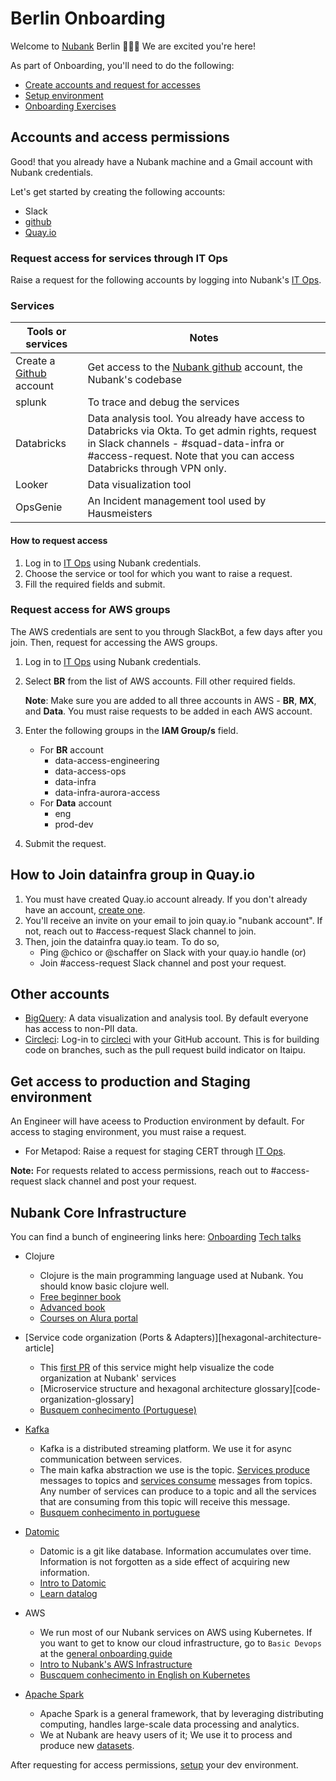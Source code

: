 # Berlin Onboarding

Welcome to [Nubank](https://nubank.com.br/) Berlin :tada:🇩🇪  We are excited you're here!

As part of Onboarding, you'll need to do the following:

* [Create accounts and request for accesses](#accounts-and-access-permissions)
* [Setup environment](setup.md)
* [Onboarding Exercises](setup.md)

## Accounts and access permissions

Good! that you already have a Nubank machine and a Gmail account with Nubank credentials.

Let's get started by creating the following accounts:

* Slack
* [github](https://github.com/)
* [Quay.io](https://quay.io/)

### Request access for services through IT Ops

Raise a request for the following accounts by logging into Nubank's [IT Ops](https://nu-itops.atlassian.net/servicedesk/customer/user/login).

### Services

|Tools or services|Notes|
|----------------|---------|
|Create a [Github](https://github.com/) account|Get access to the [Nubank github](https://github.com/nubank/) account, the Nubank's codebase|
|splunk|To trace and debug the services|
|Databricks|Data analysis tool. You already have access to Databricks via Okta. To get admin rights, request in Slack channels - #squad-data-infra or #access-request. Note that you can access Databricks through VPN only.|
|Looker|Data visualization tool|
|OpsGenie|An Incident management tool used by Hausmeisters|

#### How to request access

1. Log in to [IT Ops](https://nu-itops.atlassian.net/servicedesk/customer/user/login) using Nubank credentials.
1. Choose the service or tool for which you want to raise a request.
1. Fill the required fields and submit.

### Request access for AWS groups

The AWS credentials are sent to you through SlackBot, a few days after you join. Then, request for accessing the AWS groups.

1. Log in to [IT Ops](https://nu-itops.atlassian.net/servicedesk/customer/user/login) using Nubank credentials.
1. Select **BR** from the list of AWS accounts. Fill other required fields.

   **Note**: Make sure you are added to all three accounts in AWS - **BR**, **MX**, and **Data**. You must raise requests to be added in each AWS account.
1. Enter the following groups in the **IAM Group/s** field.
    * For **BR** account
        * data-access-engineering
        * data-access-ops
        * data-infra
        * data-infra-aurora-access
    * For **Data** account
        * eng
        * prod-dev
1. Submit the request.

## How to Join datainfra group in Quay.io

1. You must have created Quay.io account already. If you don't already have an account, [create one](https://quay.io/).
1. You'll receive an invite on your email to join quay.io "nubank account". If not, reach out to #access-request Slack channel to join.
1. Then, join the datainfra quay.io team. To do so,
      * Ping @chico or @schaffer on Slack with your quay.io handle (or)
      * Join #access-request Slack channel and post your request.

## Other accounts

* [BigQuery](https://wiki.nubank.com.br/index.php/BigQuery): A data visualization and analysis tool. By default everyone has access to non-PII data.
* [Circleci](https://circleci.com): Log-in to [circleci](https://circleci.com) with your GitHub account.
  This is for building code on branches, such as the pull request
  build indicator on Itaipu.

## Get access to production and Staging environment

An Engineer will have aceess to Production environment by default. For access to staging environment, you must raise a request.

* For Metapod: Raise a request for staging CERT through [IT Ops](https://nu-itops.atlassian.net/servicedesk/customer/user/login).

 **Note:** For requests related to access permissions, reach out to #access-request slack channel and post your request.

## Nubank Core Infrastructure

You can find a bunch of engineering links here:  [Onboarding](https://wiki.nubank.com.br/index.php/Engineering_Chapter/Onboarding)
[Tech talks](https://wiki.nubank.com.br/index.php/Busquem_Conhecimento3)

* Clojure
  * Clojure is the main programming language used at Nubank. You should know basic clojure well.
  * [Free beginner book](https://www.braveclojure.com/clojure-for-the-brave-and-true/)
  * [Advanced book](https://pragprog.com/book/vmclojeco/clojure-applied)
  * [Courses on Alura portal](https://courses.alura.online/loginForm?urlAfterLogin=/loginForm)
* [Service code organization (Ports & Adapters)][hexagonal-architecture-article]
  * This [first PR](https://github.com/nubank/savings-accounts/pull/1/files?diff=unified) of this service might help visualize the code organization at Nubank' services
  * [Microservice structure and hexagonal architecture glossary][code-organization-glossary]
  * [Busquem conhecimento (Portuguese)](https://wiki.nubank.cofeedbacksm.br/index.php/Busquem_Conhecimento#Ports_.26_Adapters)
* [Kafka](http://kafka.apache.org/intro)
  * Kafka is a distributed streaming platform. We use it for async communication between services.
  * The main kafka abstraction we use is the topic. [Services produce](https://github.com/nubank/bleach/blob/master/src/bleach/diplomat/producer.clj) messages to topics and [services consume](https://github.com/nubank/bleach/blob/master/src/bleach/diplomat/consumer.clj) messages from topics. Any number of services can produce to a topic and all the services that are consuming from this topic will receive this message.
  * [Busquem conhecimento in portuguese](https://wiki.nubank.com.br/index.php/Busquem_Conhecimento#Kafka)
* [Datomic](http://docs.datomic.com/tutorial.html)
  * Datomic is a git like database. Information accumulates over time. Information is not forgotten as a side effect of acquiring new information.
  * [Intro to Datomic](https://www.youtube.com/watch?v=RKcqYZZ9RDY)
  * [Learn datalog](http://www.learndatalogtoday.org/)

* AWS
  * We run most of our Nubank services on AWS using Kubernetes. If you want to get to know our cloud infrastructure, go to `Basic Devops` at the [general onboarding guide](https://docs.google.com/a/nubank.com.br/document/d/1x6soXtlFli-I6zaGyUI-oG3k87ASaICoqr698NhFwwQ/edit?usp=sharing)
  * [Intro to Nubank's AWS Infrastructure](https://wiki.nubank.com.br/index.php/Busquem_Conhecimento#Intro_to_Nubank.27s_AWS_Infrastructure)
  * [Buscquem conhecimento in English on Kubernetes](https://www.youtube.com/watch?v=93O8C4cKd1g)

* [Apache Spark](https://spark.apache.org/)
  * Apache Spark is a general framework, that by leveraging distributing computing, handles large-scale data processing and analytics.
  * We at Nubank are heavy users of it; We use it to process and produce new [datasets](https://github.com/nubank/data-platform-docs/blob/master/glossary.md#dataset).

After requesting for access permissions, [setup](setup.md) your dev environment.
